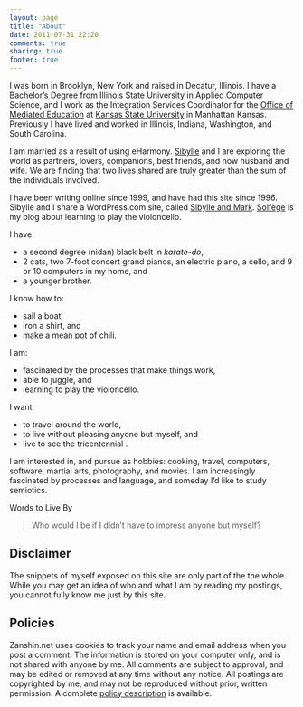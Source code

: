 ```yaml
---
layout: page
title: "About"
date: 2011-07-31 22:20
comments: true
sharing: true
footer: true
---
```

I was born in Brooklyn, New York and raised in Decatur, Illinois. I have a Bachelor’s Degree from Illinois State University in Applied Computer Science, and I work as the Integration Services Coordinator for the [Office of Mediated Education](http://www.ksu.edu/ome "Office of Mediated Education") at [Kansas State University](http://www.ksu.edu "Kansas State University") in Manhattan Kansas. Previously I have lived and worked in Illinois, Indiana, Washington, and South Carolina.

I am married as a result of using eHarmony. [Sibylle](http://sibyllekuder.com "Elfenbein Klaviermusik") and I are exploring the world as partners, lovers, companions, best friends, and now husband and wife. We are finding that two lives shared are truly greater than the sum of the individuals involved.

I have been writing online since 1999, and have had this site since 1996. Sibylle and I share a WordPress.com site, called [Sibylle and Mark](http://sibylleandmark.wordpress.com "Sibylle and Mark"). [Solfège](http://cello.zanshin.net "solfege") is my blog about learning to play the violoncello. 

I have:

* a second degree (nidan) black belt in _karate-do_,
* 2 cats, two 7-foot concert grand pianos, an electric piano, a cello, and 9 or 10 computers in my home, and
* a younger brother.

I know how to:

* sail a boat,
* iron a shirt, and
* make a mean pot of chili.

I am:

* fascinated by the processes that make things work,
* able to juggle, and
* learning to play the violoncello.

I want:

* to travel around the world,
* to live without pleasing anyone but myself, and
* live to see the tricentennial .

I am interested in, and pursue as hobbies: cooking, travel, computers, software, martial arts, photography, and movies. I am increasingly fascinated by processes and language, and someday I’d like to study semiotics.

Words to Live By

> Who would I be if I didn’t have to impress anyone but myself?

Disclaimer
----------
The snippets of myself exposed on this site are only part of the the whole. While you may get an idea of who and what I am by reading my postings, you cannot fully know me just by this site.

Policies
--------
Zanshin.net uses cookies to track your name and email address when you post a comment.  The information is stored on your computer only, and is not shared with anyone by me.  All comments are subject to approval, and may be edited or removed at any time without any notice.  All postings are copyrighted by me, and may  not be reproduced without prior, written permission. A complete [policy description](http://zanshin.net/policy "Policies") is available.